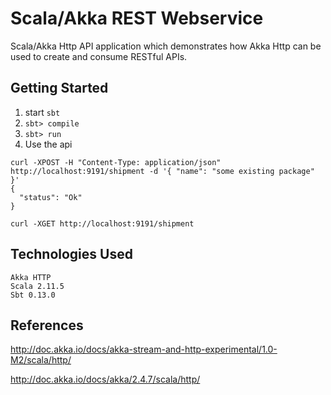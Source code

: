 Scala/Akka REST Webservice
==========================

Scala/Akka Http API application which demonstrates how Akka Http can be used 
to create and consume RESTful APIs.

Getting Started
---------------

1. start `sbt`
2. `sbt> compile`
3. `sbt> run`
4. Use the api

```
curl -XPOST -H "Content-Type: application/json" http://localhost:9191/shipment -d '{ "name": "some existing package" }'
{
  "status": "Ok"
}

curl -XGET http://localhost:9191/shipment
```

Technologies Used
-----------------

```
Akka HTTP
Scala 2.11.5
Sbt 0.13.0
```


References
----------

http://doc.akka.io/docs/akka-stream-and-http-experimental/1.0-M2/scala/http/

http://doc.akka.io/docs/akka/2.4.7/scala/http/
